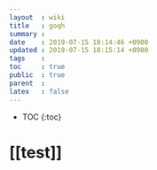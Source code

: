 ```yaml
---
layout  : wiki
title   : goqh
summary : 
date    : 2019-07-15 18:14:46 +0900
updated : 2019-07-15 18:15:14 +0900
tags    : 
toc     : true
public  : true
parent  : 
latex   : false
---
```

* TOC
{:toc}


# [[test]]
# 
